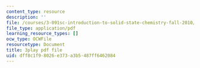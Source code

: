 ```yaml
---
content_type: resource
description: ''
file: /courses/3-091sc-introduction-to-solid-state-chemistry-fall-2010/dff8c1f98026e373a3b5487ff6462084_NpBq_JnLKv8.pdf
file_type: application/pdf
learning_resource_types: []
ocw_type: OCWFile
resourcetype: Document
title: 3play pdf file
uid: dff8c1f9-8026-e373-a3b5-487ff6462084
---
```

